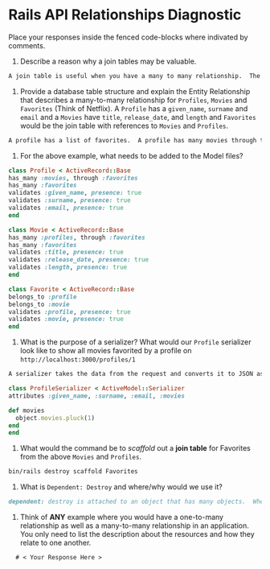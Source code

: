 # Rails API Relationships Diagnostic

Place your responses inside the fenced code-blocks where indivated by comments.

1.  Describe a reason why a join tables may be valuable.

  ```md
A join table is useful when you have a many to many relationship.  The join table references id's in the other two tables.
  ```

1.  Provide a database table structure and explain the Entity Relationship that
  describes a many-to-many relationship for `Profiles`, `Movies` and `Favorites`
  (Think of Netflix). A `Profile` has a `given_name`, `surname` and `email` and a
  `Movies` have `title`, `release_date`, and `length` and `Favorites` would be the
  join table with references to `Movies` and `Profiles`.

  ```md
A profile has a list of favorites.  A profile has many movies through the list of favorites.  The same movie can be on many profile's favorite lists, so movies have many profiles through favorites.
  ```

1.  For the above example, what needs to be added to the Model files?

  ```rb
  class Profile < ActiveRecord::Base
  has_many :movies, through :favorites
  has_many :favorites
  validates :given_name, presence: true
  validates :surname, presence: true
  validates :email, presence: true
  end
  ```

  ```rb
  class Movie < ActiveRecord::Base
  has_many :profiles, through :favorites
  has_many :favorites
  validates :title, presence: true
  validates :release_date, presence: true
  validates :length, presence: true
  end
  ```

  ```rb
  class Favorite < ActiveRecord::Base
  belongs_to :profile
  belongs_to :movie
  validates :profile, presence: true
  validates :movie, presence: true
  end
  ```

1.  What is the purpose of a serializer? What would our `Profile` serializer look
like to show all movies favorited by a profile on
`http://localhost:3000/profiles/1`

  ```md
A serializer takes the data from the request and converts it to JSON as a response.
  ```

  ```rb
  class ProfileSerializer < ActiveModel::Serializer
  attributes :given_name, :surname, :email, :movies

  def movies
    object.movies.pluck(1)
  end
  end
  ```

1.  What would the command be to _scaffold_ out a **join table** for Favorites from
the above `Movies` and `Profiles`.

  ```sh
bin/rails destroy scaffold Favorites
  ```

1.  What is `Dependent: Destroy` and where/why would we use it?

  ```md
dependent: destroy is attached to an object that has many objects.  When the parent object is destroyed, all the related objects are destroyed as well.
  ```

1.  Think of **ANY** example where you would have a one-to-many relationship as well
as a many-to-many relationship in an application. You only need to list the
description about the resources and how they relate to one another.

  ```md
    # < Your Response Here >
  ```
